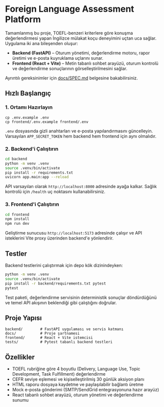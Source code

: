 # Foreign Language Assessment Platform

Tamamlanmış bu proje, TOEFL-benzeri kriterlere göre konuşma değerlendirmesi yapan İngilizce mülakat koçu deneyimini uçtan uca sağlar. Uygulama iki ana bileşenden oluşur:

- **Backend (FastAPI)** – Oturum yönetimi, değerlendirme motoru, rapor üretimi ve e-posta kuyruklama uçlarını sunar.
- **Frontend (React + Vite)** – Metin tabanlı sohbet arayüzü, oturum kontrolü ve değerlendirme sonuçlarının görselleştirilmesini sağlar.

Ayrıntılı gereksinimler için [docs/SPEC.md](docs/SPEC.md) belgesine bakabilirsiniz.

## Hızlı Başlangıç

### 1. Ortamı Hazırlayın

```
cp .env.example .env
cp frontend/.env.example frontend/.env
```

`.env` dosyasında gizli anahtarları ve e-posta yapılandırmasını güncelleyin. Varsayılan `APP_SECRET_TOKEN` hem backend hem frontend için aynı olmalıdır.

### 2. Backend'i Çalıştırın

```bash
cd backend
python -m venv .venv
source .venv/bin/activate
pip install -r requirements.txt
uvicorn app.main:app --reload
```

API varsayılan olarak `http://localhost:8000` adresinde ayağa kalkar. Sağlık kontrolü için `/health` uç noktasını kullanabilirsiniz.

### 3. Frontend'i Çalıştırın

```bash
cd frontend
npm install
npm run dev
```

Geliştirme sunucusu `http://localhost:5173` adresinde çalışır ve API isteklerini Vite proxy üzerinden backend'e yönlendirir.

## Testler

Backend testlerini çalıştırmak için depo kök dizinindeyken:

```bash
python -m venv .venv
source .venv/bin/activate
pip install -r backend/requirements.txt pytest
pytest
```

Test paketi, değerlendirme servisinin deterministik sonuçlar döndürdüğünü ve temel API akışının beklendiği gibi çalıştığını doğrular.

## Proje Yapısı

```
backend/        # FastAPI uygulaması ve servis katmanı
docs/           # Proje şartnamesi
frontend/       # React + Vite istemcisi
tests/          # Pytest tabanlı backend testleri
```

## Özellikler

- TOEFL rubriğine göre 4 boyutlu (Delivery, Language Use, Topic Development, Task Fulfillment) değerlendirme
- CEFR seviye eşlemesi ve kişiselleştirilmiş 30 günlük aksiyon planı
- HTML raporu dosyaya kaydetme ve paylaşılabilir bağlantı üretme
- Mock e-posta gönderimi (SMTP/SendGrid entegrasyonuna hazır arayüz)
- React tabanlı sohbet arayüzü, oturum yönetimi ve değerlendirme sunumu

